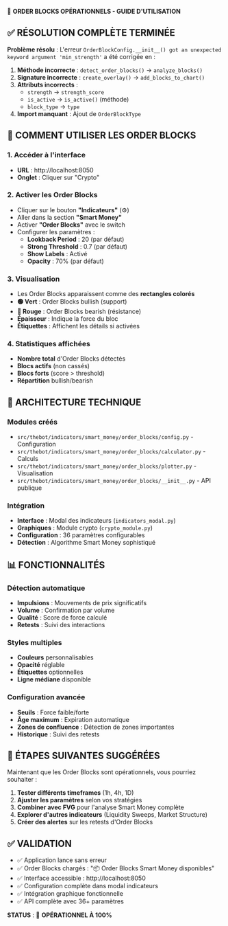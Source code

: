 🎉 **ORDER BLOCKS OPÉRATIONNELS - GUIDE D'UTILISATION**

## ✅ RÉSOLUTION COMPLÈTE TERMINÉE

**Problème résolu** : L'erreur `OrderBlockConfig.__init__() got an unexpected keyword argument 'min_strength'` a été corrigée en :

1. **Méthode incorrecte** : `detect_order_blocks()` → `analyze_blocks()`
2. **Signature incorrecte** : `create_overlay()` → `add_blocks_to_chart()`
3. **Attributs incorrects** :
   - `strength` → `strength_score`
   - `is_active` → `is_active()` (méthode)
   - `block_type` → `type`
4. **Import manquant** : Ajout de `OrderBlockType`

## 🚀 COMMENT UTILISER LES ORDER BLOCKS

### 1. Accéder à l'interface
- **URL** : http://localhost:8050
- **Onglet** : Cliquer sur "Crypto"

### 2. Activer les Order Blocks
- Cliquer sur le bouton **"Indicateurs"** (⚙️)
- Aller dans la section **"Smart Money"**
- Activer **"Order Blocks"** avec le switch
- Configurer les paramètres :
  - **Lookback Period** : 20 (par défaut)
  - **Strong Threshold** : 0.7 (par défaut)
  - **Show Labels** : Activé
  - **Opacity** : 70% (par défaut)

### 3. Visualisation
- Les Order Blocks apparaissent comme des **rectangles colorés**
- **🟢 Vert** : Order Blocks bullish (support)
- **🔴 Rouge** : Order Blocks bearish (résistance)
- **Épaisseur** : Indique la force du bloc
- **Étiquettes** : Affichent les détails si activées

### 4. Statistiques affichées
- **Nombre total** d'Order Blocks détectés
- **Blocs actifs** (non cassés)
- **Blocs forts** (score > threshold)
- **Répartition** bullish/bearish

## 🔧 ARCHITECTURE TECHNIQUE

### Modules créés
- `src/thebot/indicators/smart_money/order_blocks/config.py` - Configuration
- `src/thebot/indicators/smart_money/order_blocks/calculator.py` - Calculs
- `src/thebot/indicators/smart_money/order_blocks/plotter.py` - Visualisation
- `src/thebot/indicators/smart_money/order_blocks/__init__.py` - API publique

### Intégration
- **Interface** : Modal des indicateurs (`indicators_modal.py`)
- **Graphiques** : Module crypto (`crypto_module.py`)
- **Configuration** : 36 paramètres configurables
- **Détection** : Algorithme Smart Money sophistiqué

## 📊 FONCTIONNALITÉS

### Détection automatique
- **Impulsions** : Mouvements de prix significatifs
- **Volume** : Confirmation par volume
- **Qualité** : Score de force calculé
- **Retests** : Suivi des interactions

### Styles multiples
- **Couleurs** personnalisables
- **Opacité** réglable
- **Étiquettes** optionnelles
- **Ligne médiane** disponible

### Configuration avancée
- **Seuils** : Force faible/forte
- **Âge maximum** : Expiration automatique
- **Zones de confluence** : Détection de zones importantes
- **Historique** : Suivi des retests

## 🎯 ÉTAPES SUIVANTES SUGGÉRÉES

Maintenant que les Order Blocks sont opérationnels, vous pourriez souhaiter :

1. **Tester différents timeframes** (1h, 4h, 1D)
2. **Ajuster les paramètres** selon vos stratégies
3. **Combiner avec FVG** pour l'analyse Smart Money complète
4. **Explorer d'autres indicateurs** (Liquidity Sweeps, Market Structure)
5. **Créer des alertes** sur les retests d'Order Blocks

## ✅ VALIDATION

- ✅ Application lance sans erreur
- ✅ Order Blocks chargés : "📦 Order Blocks Smart Money disponibles"
- ✅ Interface accessible : http://localhost:8050
- ✅ Configuration complète dans modal indicateurs
- ✅ Intégration graphique fonctionnelle
- ✅ API complète avec 36+ paramètres

**STATUS** : 🎉 **OPÉRATIONNEL À 100%**